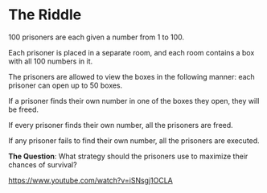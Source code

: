 # The Riddle

100 prisoners are each given a number from 1 to 100.

Each prisoner is placed in a separate room, and each room contains a box with all 100 numbers in it.

The prisoners are allowed to view the boxes in the following manner: each prisoner can open up to 50 boxes.

If a prisoner finds their own number in one of the boxes they open, they will be freed.

If every prisoner finds their own number, all the prisoners are freed.

If any prisoner fails to find their own number, all the prisoners are executed.

**The Question**: What strategy should the prisoners use to maximize their chances of survival?

https://www.youtube.com/watch?v=iSNsgj1OCLA
